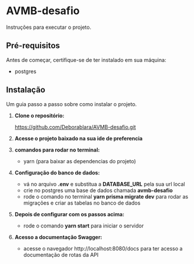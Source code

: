 # AVMB-desafio

Instruções para executar o projeto.

## Pré-requisitos

Antes de começar, certifique-se de ter instalado em sua máquina:

- postgres

## Instalação

Um guia passo a passo sobre como instalar o projeto. 

1. **Clone o repositório:**

   https://github.com/Deborablara/AVMB-desafio.git

2. **Acesse o projeto baixado na sua ide de preferencia**
3. **comandos para rodar no terminal:**
   - yarn (para baixar as dependencias do projeto)
4. **Configuração do banco de dados:**
   - vá no arquivo **.env** e substitua a **DATABASE_URL** pela sua url local
   - crie no postgres uma base de dados chamada **avmb-desafio**
   - rode o comando no terminal **yarn prisma migrate dev** para rodar as migrações e criar as tabelas no banco de dados
  
5. **Depois de configurar com os passos acima:**
   - rode o comando **yarn start** para iniciar o servidor

6. **Acesso a documentação Swagger:**
   - acesse o navegador http://localhost:8080/docs para ter acesso a documentação de rotas da API

   
